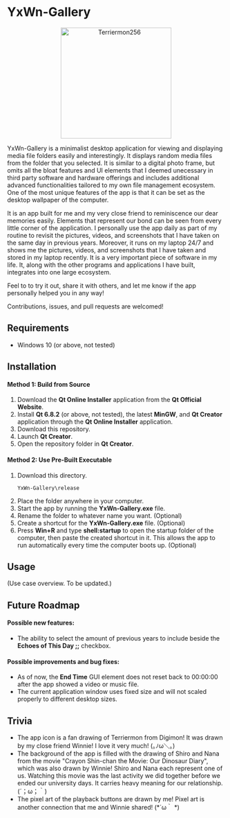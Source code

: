 # YxWn-Gallery
<p align="center">
   <img width="256" height="256" alt="Terriermon256" src="https://github.com/user-attachments/assets/3dd42f54-fdbd-4444-bd8b-6f5830453d0b" />
</p>

YxWn-Gallery is a minimalist desktop application for viewing and displaying media file folders easily and interestingly. 
It displays random media files from the folder that you selected. 
It is similar to a digital photo frame, but omits all the bloat features and UI elements that I deemed unecessary in third party software and hardware offerings and includes additional advanced functionalities tailored to my own file management ecosystem. 
One of the most unique features of the app is that it can be set as the desktop wallpaper of the computer. 

It is an app built for me and my very close friend to reminiscence our dear memories easily. 
Elements that represent our bond can be seen from every little corner of the application. 
I personally use the app daily as part of my routine to revisit the pictures, videos, and screenshots that I have taken on the same day in previous years. 
Moreover, it runs on my laptop 24/7 and shows me the pictures, videos, and screenshots that I have taken and stored in my laptop recently. 
It is a very important piece of software in my life. 
It, along with the other programs and applications I have built, integrates into one large ecosystem. 

Feel to to try it out, share it with others, and let me know if the app personally helped you in any way!

Contributions, issues, and pull requests are welcomed!

## Requirements
- Windows 10 (or above, not tested)

## Installation
#### Method 1: Build from Source
1. Download the **Qt Online Installer** application from the **Qt Official Website**.
2. Install **Qt 6.8.2** (or above, not tested), the latest **MinGW**, and **Qt Creator** application through the **Qt Online Installer** application.
3. Download this repository.
4. Launch **Qt Creator**.
5. Open the repository folder in **Qt Creator**.

#### Method 2: Use Pre-Built Executable
1. Download this directory.
   ```
   YxWn-Gallery\release
   ```
2. Place the folder anywhere in your computer.
3. Start the app by running the **YxWn-Gallery.exe** file.
4. Rename the folder to whatever name you want. (Optional) 
5. Create a shortcut for the **YxWn-Gallery.exe** file. (Optional)
6. Press **Win+R** and type **shell:startup** to open the startup folder of the computer, then paste the created shortcut in it. This allows the app to run automatically every time the computer boots up. (Optional)

## Usage
(Use case overview. To be updated.)

## Future Roadmap
#### Possible new features:
- The ability to select the amount of previous years to include beside the **Echoes of This Day ;;** checkbox.

#### Possible improvements and bug fixes:
- As of now, the **End Time** GUI element does not reset back to 00:00:00 after the app showed a video or music file.
- The current application window uses fixed size and will not scaled properly to different desktop sizes.

## Trivia
- The app icon is a fan drawing of Terriermon from Digimon!
  It was drawn by my close friend Winnie!
  I love it very much! (⁠｡⁠ﾉ⁠ω⁠＼⁠｡⁠)
- The background of the app is filled with the drawing of Shiro and Nana from the movie "Crayon Shin-chan the Movie: Our Dinosaur Diary", which was also drawn by Winnie!
  Shiro and Nana each represent one of us. Watching this movie was the last activity we did together before we ended our university days.
  It carries heavy meaning for our relationship. (⁠´⁠；⁠ω⁠；⁠｀⁠)
- The pixel art of the playback buttons are drawn by me! Pixel art is another connection that me and Winnie shared! (⁠*⁠´⁠ω⁠｀⁠ *⁠)
